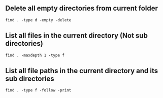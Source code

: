 Delete all empty directories from current folder
---
```Shell
find . -type d -empty -delete
```

List all files in the current directory (Not sub directories)
---
```Shell
find . -maxdepth 1 -type f
```

List all file paths in the current directory and its sub directories
---
```Shell
find . -type f -follow -print
```
